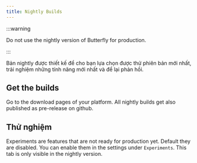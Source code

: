 ```yaml
---
title: Nightly Builds
---
```


:::warning

Do not use the nightly version of Butterfly for production.

:::

Bản nightly được thiết kế để cho bạn lựa chọn được thử phiên bản mới nhất, trải nghiệm những tính năng mới nhất và để lại phản hồi.

## Get the builds

Go to the download pages of your platform.
All nightly builds get also published as pre-release on github.

## Thử nghiệm

Experiments are features that are not ready for production yet.
Default they are disabled. You can enable them in the settings under `Experiments`.
This tab is only visible in the nightly version.
